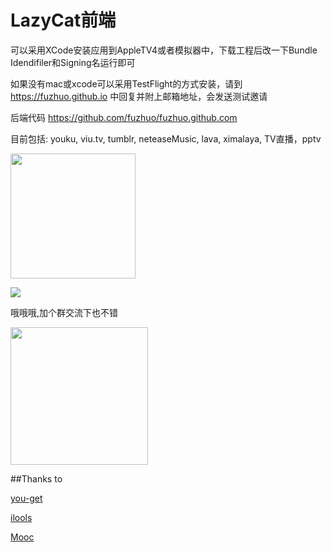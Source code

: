 # LazyCat前端

可以采用XCode安装应用到AppleTV4或者模拟器中，下载工程后改一下Bundle Idendifiler和Signing名运行即可

如果没有mac或xcode可以采用TestFlight的方式安装，请到 https://fuzhuo.github.io 中回复并附上邮箱地址，会发送测试邀请

后端代码 https://github.com/fuzhuo/fuzhuo.github.com

目前包括: youku, viu.tv, tumblr, neteaseMusic, lava, ximalaya, TV直播，pptv

<img src="https://fuzhuo.github.io/icons/lazycat.png" width="200"/>

![](https://fuzhuo.github.io/icons/homepage.png)

哦哦哦,加个群交流下也不错

<img src="https://fuzhuo.github.io/icons/qrcode.jpg" width="220" />

##Thanks to

[you-get](https://github.com/soimort/you-get)

[ilools](http://www.ilools.com)

[Mooc](https://github.com/asdsjw/Mooc)
